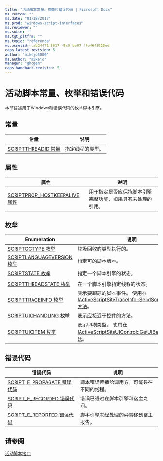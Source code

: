 ```yaml
---
title: "活动脚本常量、枚举和错误代码 | Microsoft Docs"
ms.custom: ""
ms.date: "01/18/2017"
ms.prod: "windows-script-interfaces"
ms.reviewer: ""
ms.suite: ""
ms.tgt_pltfrm: ""
ms.topic: "reference"
ms.assetid: aab24471-5817-45c0-be07-ffe4648923ed
caps.latest.revision: 5
author: "mikejo5000"
ms.author: "mikejo"
manager: "ghogen"
caps.handback.revision: 5
---
```

# 活动脚本常量、枚举和错误代码
本节描述用于Windows和错误代码的枚举脚本引擎。  
  
## 常量  
  
|常量|说明|  
|--------|--------|  
|[SCRIPTTHREADID 常量](../../winscript/reference/scriptthreadid-constants.md)|指定线程的类型。|  
  
## 属性  
  
|属性|说明|  
|--------|--------|  
|[SCRIPTPROP\_HOSTKEEPALIVE 属性](../../winscript/reference/scriptprop-hostkeepalive-property.md)|用于指定是否应保持脚本引擎完整功能，如果具有未处理的引用。|  
  
## 枚举  
  
|Enumeration|说明|  
|-----------------|--------|  
|[SCRIPTGCTYPE 枚举](../../winscript/reference/scriptgctype-enumeration.md)|垃圾回收的类型执行的。|  
|[SCRIPTLANGUAGEVERSION 枚举](../../winscript/reference/scriptlanguageversion-enumeration.md)|指定可的脚本版本。|  
|[SCRIPTSTATE 枚举](../../winscript/reference/scriptstate-enumeration.md)|指定一个脚本引擎的状态。|  
|||  
|[SCRIPTTHREADSTATE 枚举](../../winscript/reference/scriptthreadstate-enumeration.md)|在一个脚本引擎指定线程的状态。|  
|[SCRIPTTRACEINFO 枚举](../../winscript/reference/scripttraceinfo-enumeration.md)|表示要跟踪的脚本事件。  使用在 [IActiveScriptSiteTraceInfo::SendScriptTraceInfo 方法](../../winscript/reference/iactivescriptsitetraceinfo-sendscripttraceinfo-method.md)。|  
|[SCRIPTUICHANDLING 枚举](../../winscript/reference/scriptuichandling-enumeration.md)|表示应接近于控件的方法。|  
|[SCRIPTUICITEM 枚举](../../winscript/reference/scriptuicitem-enumeration.md)|表示UI项类型。  使用在 [IActiveScriptSiteUIControl::GetUIBehavior 方法](../../winscript/reference/iactivescriptsiteuicontrol-getuibehavior-method.md)。|  
  
## 错误代码  
  
|错误代码|说明|  
|----------|--------|  
|[SCRIPT\_E\_PROPAGATE 错误代码](../../winscript/reference/script-e-propagate-error-code.md)|脚本错误传播给调用方，可能是在不同的线程。|  
|[SCRIPT\_E\_RECORDED 错误代码](../../winscript/reference/script-e-recorded-error-code.md)|错误已通过在脚本引擎和宿主之间。|  
|[SCRIPT\_E\_REPORTED 错误代码](../../winscript/reference/script-e-reported-error-code.md)|脚本引擎未经处理的异常移到宿主报告。|  
  
## 请参阅  
 [活动脚本接口](../../winscript/reference/active-script-interfaces.md)